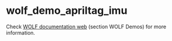 # wolf_demo_apriltag_imu

Check [WOLF documentation web](http://www.iri.upc.edu/wolf) (section WOLF Demos) for more information.

